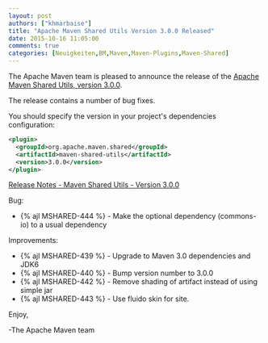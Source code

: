 ```yaml
---
layout: post
authors: ["khmarbaise"]
title: "Apache Maven Shared Utils Version 3.0.0 Released"
date: 2015-10-16 11:05:00
comments: true
categories: [Neuigkeiten,BM,Maven,Maven-Plugins,Maven-Shared]
---
```

The Apache Maven team is pleased to announce the release of the [Apache
Maven Shared Utils, version 3.0.0](https://maven.apache.org/shared/maven-shared-utils/).

The release contains a number of bug fixes.

You should specify the version in your project's dependencies configuration:

``` xml
<plugin>
  <groupId>org.apache.maven.shared</groupId>
  <artifactId>maven-shared-utils</artifactId>
  <version>3.0.0</version>
</plugin>
```

<!-- more -->

[Release Notes - Maven Shared Utils - Version 3.0.0](https://issues.apache.org/jira/secure/ReleaseNote.jspa?projectId=12317922&version=12333677)

Bug:

 * {% ajl MSHARED-444 %} - Make the optional dependency (commons-io) to a usual dependency

Improvements:

 * {% ajl MSHARED-439 %} - Upgrade to Maven 3.0 dependencies and JDK6
 * {% ajl MSHARED-440 %} - Bump version number to 3.0.0
 * {% ajl MSHARED-442 %} - Remove shading of artifact instead of using simple jar
 * {% ajl MSHARED-443 %} - Use fluido skin for site.

Enjoy,

-The Apache Maven team
